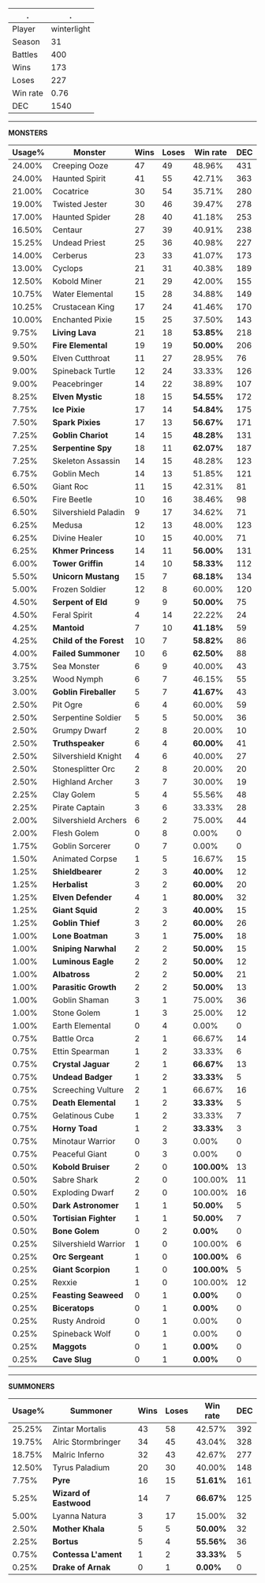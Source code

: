 .|.
|-|-
Player|winterlight
Season|31
Battles|400
Wins|173
Loses|227
Win rate|0.76
DEC|1540

---
**MONSTERS**

Usage%|Monster|Wins|Loses|Win rate|DEC|
-|-|-|-|-|-|
24.00%|Creeping Ooze|47|49|48.96%|431|
24.00%|Haunted Spirit|41|55|42.71%|363|
21.00%|Cocatrice|30|54|35.71%|280|
19.00%|Twisted Jester|30|46|39.47%|278|
17.00%|Haunted Spider|28|40|41.18%|253|
16.50%|Centaur|27|39|40.91%|238|
15.25%|Undead Priest|25|36|40.98%|227|
14.00%|Cerberus|23|33|41.07%|173|
13.00%|Cyclops|21|31|40.38%|189|
12.50%|Kobold Miner|21|29|42.00%|155|
10.75%|Water Elemental|15|28|34.88%|149|
10.25%|Crustacean King|17|24|41.46%|170|
10.00%|Enchanted Pixie|15|25|37.50%|143|
9.75%|**Living Lava**|21|18|**53.85%**|218|
9.50%|**Fire Elemental**|19|19|**50.00%**|206|
9.50%|Elven Cutthroat|11|27|28.95%|76|
9.00%|Spineback Turtle|12|24|33.33%|126|
9.00%|Peacebringer|14|22|38.89%|107|
8.25%|**Elven Mystic**|18|15|**54.55%**|172|
7.75%|**Ice Pixie**|17|14|**54.84%**|175|
7.50%|**Spark Pixies**|17|13|**56.67%**|171|
7.25%|**Goblin Chariot**|14|15|**48.28%**|131|
7.25%|**Serpentine Spy**|18|11|**62.07%**|187|
7.25%|Skeleton Assassin|14|15|48.28%|123|
6.75%|Goblin Mech|14|13|51.85%|121|
6.50%|Giant Roc|11|15|42.31%|81|
6.50%|Fire Beetle|10|16|38.46%|98|
6.50%|Silvershield Paladin|9|17|34.62%|71|
6.25%|Medusa|12|13|48.00%|123|
6.25%|Divine Healer|10|15|40.00%|71|
6.25%|**Khmer Princess**|14|11|**56.00%**|131|
6.00%|**Tower Griffin**|14|10|**58.33%**|112|
5.50%|**Unicorn Mustang**|15|7|**68.18%**|134|
5.00%|Frozen Soldier|12|8|60.00%|120|
4.50%|**Serpent of Eld**|9|9|**50.00%**|75|
4.50%|Feral Spirit|4|14|22.22%|24|
4.25%|**Mantoid**|7|10|**41.18%**|59|
4.25%|**Child of the Forest**|10|7|**58.82%**|86|
4.00%|**Failed Summoner**|10|6|**62.50%**|88|
3.75%|Sea Monster|6|9|40.00%|43|
3.25%|Wood Nymph|6|7|46.15%|55|
3.00%|**Goblin Fireballer**|5|7|**41.67%**|43|
2.50%|Pit Ogre|6|4|60.00%|59|
2.50%|Serpentine Soldier|5|5|50.00%|36|
2.50%|Grumpy Dwarf|2|8|20.00%|10|
2.50%|**Truthspeaker**|6|4|**60.00%**|41|
2.50%|Silvershield Knight|4|6|40.00%|27|
2.50%|Stonesplitter Orc|2|8|20.00%|20|
2.50%|Highland Archer|3|7|30.00%|19|
2.25%|Clay Golem|5|4|55.56%|48|
2.25%|Pirate Captain|3|6|33.33%|28|
2.00%|Silvershield Archers|6|2|75.00%|44|
2.00%|Flesh Golem|0|8|0.00%|0|
1.75%|Goblin Sorcerer|0|7|0.00%|0|
1.50%|Animated Corpse|1|5|16.67%|15|
1.25%|**Shieldbearer**|2|3|**40.00%**|12|
1.25%|**Herbalist**|3|2|**60.00%**|20|
1.25%|**Elven Defender**|4|1|**80.00%**|32|
1.25%|**Giant Squid**|2|3|**40.00%**|15|
1.25%|**Goblin Thief**|3|2|**60.00%**|26|
1.00%|**Lone Boatman**|3|1|**75.00%**|18|
1.00%|**Sniping Narwhal**|2|2|**50.00%**|15|
1.00%|**Luminous Eagle**|2|2|**50.00%**|12|
1.00%|**Albatross**|2|2|**50.00%**|21|
1.00%|**Parasitic Growth**|2|2|**50.00%**|13|
1.00%|Goblin Shaman|3|1|75.00%|36|
1.00%|Stone Golem|1|3|25.00%|12|
1.00%|Earth Elemental|0|4|0.00%|0|
0.75%|Battle Orca|2|1|66.67%|14|
0.75%|Ettin Spearman|1|2|33.33%|6|
0.75%|**Crystal Jaguar**|2|1|**66.67%**|13|
0.75%|**Undead Badger**|1|2|**33.33%**|5|
0.75%|Screeching Vulture|2|1|66.67%|16|
0.75%|**Death Elemental**|1|2|**33.33%**|5|
0.75%|Gelatinous Cube|1|2|33.33%|7|
0.75%|**Horny Toad**|1|2|**33.33%**|3|
0.75%|Minotaur Warrior|0|3|0.00%|0|
0.75%|Peaceful Giant|0|3|0.00%|0|
0.50%|**Kobold Bruiser**|2|0|**100.00%**|13|
0.50%|Sabre Shark|2|0|100.00%|11|
0.50%|Exploding Dwarf|2|0|100.00%|16|
0.50%|**Dark Astronomer**|1|1|**50.00%**|5|
0.50%|**Tortisian Fighter**|1|1|**50.00%**|7|
0.50%|**Bone Golem**|0|2|**0.00%**|0|
0.25%|Silvershield Warrior|1|0|100.00%|6|
0.25%|**Orc Sergeant**|1|0|**100.00%**|6|
0.25%|**Giant Scorpion**|1|0|**100.00%**|5|
0.25%|Rexxie|1|0|100.00%|12|
0.25%|**Feasting Seaweed**|0|1|**0.00%**|0|
0.25%|**Biceratops**|0|1|**0.00%**|0|
0.25%|Rusty Android|0|1|0.00%|0|
0.25%|Spineback Wolf|0|1|0.00%|0|
0.25%|**Maggots**|0|1|**0.00%**|0|
0.25%|**Cave Slug**|0|1|**0.00%**|0|

---
**SUMMONERS**

Usage%|Summoner|Wins|Loses|Win rate|DEC|
-|-|-|-|-|-|
25.25%|Zintar Mortalis|43|58|42.57%|392|
19.75%|Alric Stormbringer|34|45|43.04%|328|
18.75%|Malric Inferno|32|43|42.67%|277|
12.50%|Tyrus Paladium|20|30|40.00%|148|
7.75%|**Pyre**|16|15|**51.61%**|161|
5.25%|**Wizard of Eastwood**|14|7|**66.67%**|125|
5.00%|Lyanna Natura|3|17|15.00%|32|
2.50%|**Mother Khala**|5|5|**50.00%**|32|
2.25%|**Bortus**|5|4|**55.56%**|36|
0.75%|**Contessa L'ament**|1|2|**33.33%**|5|
0.25%|**Drake of Arnak**|0|1|**0.00%**|0|
